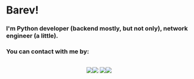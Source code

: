 # Barev!

### I'm Python developer (backend mostly, but not only), network engineer (a little).
### You can contact with me by:
<div align='center'>
<br>
<a href='https://t.me/sivikgosh' target='_blank'><img src='https://img.shields.io/badge/Telegram-white?style=for-the-badge&logo=Telegram&logoColor=26A5E4'><img src='https://img.shields.io/badge/@SivikGosh-26A5E4?style=for-the-badge'></a>
<a href='mailto:sivik@protonmail.com'><img src='https://img.shields.io/badge/Proton Mail-white?style=for-the-badge&logo=protonmail&logoColor=6D4AFF'><img src='https://img.shields.io/badge/sivik@protonmail.com-6D4AFF?style=for-the-badge'></a>
<br>
</div>
